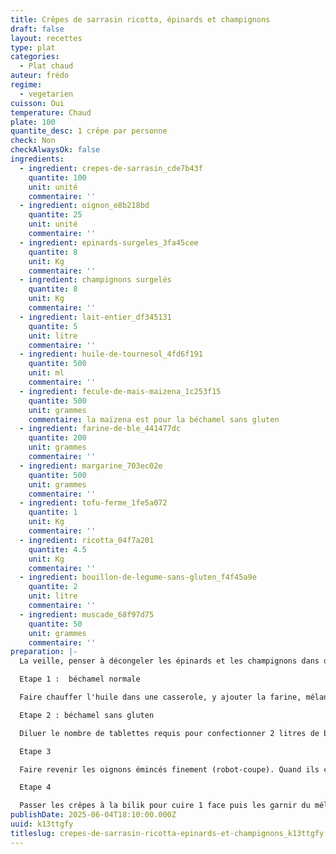 ```yaml
---
title: Crêpes de sarrasin ricotta, épinards et champignons
draft: false
layout: recettes
type: plat
categories:
  - Plat chaud
auteur: frédo
regime:
  - vegetarien
cuisson: Oui
temperature: Chaud
plate: 100
quantite_desc: 1 crêpe par personne
check: Non
checkAlwaysOk: false
ingredients:
  - ingredient: crepes-de-sarrasin_cde7b43f
    quantite: 100
    unit: unité
    commentaire: ''
  - ingredient: oignon_e8b218bd
    quantite: 25
    unit: unité
    commentaire: ''
  - ingredient: epinards-surgeles_3fa45cee
    quantite: 8
    unit: Kg
    commentaire: ''
  - ingredient: champignons surgelés
    quantite: 8
    unit: Kg
    commentaire: ''
  - ingredient: lait-entier_df345131
    quantite: 5
    unit: litre
    commentaire: ''
  - ingredient: huile-de-tournesol_4fd6f191
    quantite: 500
    unit: ml
    commentaire: ''
  - ingredient: fecule-de-mais-maizena_1c253f15
    quantite: 500
    unit: grammes
    commentaire: la maïzena est pour la béchamel sans gluten
  - ingredient: farine-de-ble_441477dc
    quantite: 200
    unit: grammes
    commentaire: ''
  - ingredient: margarine_703ec02e
    quantite: 500
    unit: grammes
    commentaire: ''
  - ingredient: tofu-ferme_1fe5a072
    quantite: 1
    unit: Kg
    commentaire: ''
  - ingredient: ricotta_04f7a201
    quantite: 4.5
    unit: Kg
    commentaire: ''
  - ingredient: bouillon-de-legume-sans-gluten_f4f45a9e
    quantite: 2
    unit: litre
    commentaire: ''
  - ingredient: muscade_68f97d75
    quantite: 50
    unit: grammes
    commentaire: ''
preparation: |-
  La veille, penser à décongeler les épinards et les champignons dans des gastros à trous pour qu'ils puissent s'égoutter et les stocker en frigo.

  Etape 1 :  béchamel normale

  Faire chauffer l'huile dans une casserole, y ajouter la farine, mélanger à la spatule en bois ou au fouet jusqu'à absorption. Rajouter l'intégralité du lait froid, réduire un peu le feu, saler, poivrer, ajouter la muscade et cuire jusqu'à épaississement. Réserver.

  Etape 2 : béchamel sans gluten

  Diluer le nombre de tablettes requis pour confectionner 2 litres de bouillon de légumes et le porter à ébullition. Diluer à part dans un peu de liquide froid la fécule de maïs (maïzena) et l'incorporer dans le bouillon bouillant. Cuire quelques minutes jusqu'à épaississement. Réserver.

  Etape 3

  Faire revenir les oignons émincés finement (robot-coupe). Quand ils commencent à dorer y ajouter les champignons qui doivent colorer aussi un peu puis enfin les épinards et prolonger la cuisson 15 minutes environ ou jusqu'à ce qu'il n'y ait plus de jus. Portionner les repas végan-sans gluten et y ajouter la béchamel maïzena et le tofu.Portionner les repas végés et y ajouter la béchamel au lait et la ricotta quand le mélange a refroidi.

  Etape 4

  Passer les crêpes à la bilik pour cuire 1 face puis les garnir du mélange épinards etc... les rouler et les placer dans les gastros sur papier sulfurisé. Maintenir au four à 100° jusqu'au moment du service.
publishDate: 2025-06-04T18:10:00.000Z
uuid: k13ttgfy
titleslug: crepes-de-sarrasin-ricotta-epinards-et-champignons_k13ttgfy
---
```

